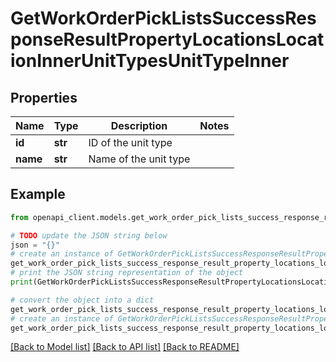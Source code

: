# GetWorkOrderPickListsSuccessResponseResultPropertyLocationsLocationInnerUnitTypesUnitTypeInner


## Properties

Name | Type | Description | Notes
------------ | ------------- | ------------- | -------------
**id** | **str** | ID of the unit type | 
**name** | **str** | Name of the unit type | 

## Example

```python
from openapi_client.models.get_work_order_pick_lists_success_response_result_property_locations_location_inner_unit_types_unit_type_inner import GetWorkOrderPickListsSuccessResponseResultPropertyLocationsLocationInnerUnitTypesUnitTypeInner

# TODO update the JSON string below
json = "{}"
# create an instance of GetWorkOrderPickListsSuccessResponseResultPropertyLocationsLocationInnerUnitTypesUnitTypeInner from a JSON string
get_work_order_pick_lists_success_response_result_property_locations_location_inner_unit_types_unit_type_inner_instance = GetWorkOrderPickListsSuccessResponseResultPropertyLocationsLocationInnerUnitTypesUnitTypeInner.from_json(json)
# print the JSON string representation of the object
print(GetWorkOrderPickListsSuccessResponseResultPropertyLocationsLocationInnerUnitTypesUnitTypeInner.to_json())

# convert the object into a dict
get_work_order_pick_lists_success_response_result_property_locations_location_inner_unit_types_unit_type_inner_dict = get_work_order_pick_lists_success_response_result_property_locations_location_inner_unit_types_unit_type_inner_instance.to_dict()
# create an instance of GetWorkOrderPickListsSuccessResponseResultPropertyLocationsLocationInnerUnitTypesUnitTypeInner from a dict
get_work_order_pick_lists_success_response_result_property_locations_location_inner_unit_types_unit_type_inner_from_dict = GetWorkOrderPickListsSuccessResponseResultPropertyLocationsLocationInnerUnitTypesUnitTypeInner.from_dict(get_work_order_pick_lists_success_response_result_property_locations_location_inner_unit_types_unit_type_inner_dict)
```
[[Back to Model list]](../README.md#documentation-for-models) [[Back to API list]](../README.md#documentation-for-api-endpoints) [[Back to README]](../README.md)


